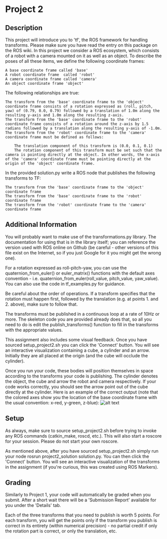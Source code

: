 # Project 2
## Description

This project will introduce you to 'tf', the ROS framework for handling transforms. Please make sure you have read the entry on this package on the ROS wiki. In this project we consider a ROS ecosystem, which consists of a robot with a camera mounted on it as well as an object. To describe the poses of all these items, we define the following coordinate frames:

    A base coordinate frame called 'base'
    A robot coordinate frame  called 'robot'
    A camera coordinate frame called 'camera'
    An object coordinate frame 'object'

The following relationships are true:

    The transform from the 'base' coordinate frame to the 'object' coordinate frame consists of a rotation expressed as (roll, pitch, yaw) of (0.79, 0.0, 0.79) followed by a translation of 1.0m along the resulting y-axis and 1.0m along the resulting z-axis. 
    The transform from the 'base' coordinate frame to the 'robot' coordinate frame consists of a rotation around the z-axis by 1.5 radians followed by a translation along the resulting y-axis of -1.0m. 
    The transform from the 'robot' coordinate frame to the 'camera' coordinate frame must be defined as follows:

        The translation component of this transform is (0.0, 0.1, 0.1)
        The rotation component of this transform must be set such that the camera is pointing directly at the object. In other words, the x-axis of the 'camera' coordinate frame must be pointing directly at the origin of the 'object' coordinate frame. 

In the provided solution.py write a ROS node that publishes the following transforms to TF:

    The transform from the 'base' coordinate frame to the 'object' coordinate frame 
    The transform from the 'base' coordinate frame to the 'robot' coordinate frame 
    The transform from the 'robot' coordinate frame to the 'camera' coordinate frame

## Additional Information

You will probably want to make use of the transformations.py library. The documentation for using that is in the library itself; you can reference the version used with ROS online on Github (be careful - other versions of this file exist on the Internet, so if you just Google for it you might get the wrong one).

For a rotation expressed as roll-pitch-yaw, you can use the quaternion_from_euler() or euler_matrix() functions with the default axes convention - i.e. quaternion_from_euler(roll_value, pitch_value, yaw_value). You can also use the code in tf_examples.py for guidance.

Be careful about the order of operations. If a transform specifies that the rotation must happen first, followed by the translation (e.g. at points 1. and 2. above), make sure to follow that.

The transforms must be published in a continuous loop at a rate of 10Hz or more. The skeleton code you are provided already does that, so all you need to do is edit the publish_transforms() function to fill in the transforms with the appropriate values. 

This assignment also includes some visual feedback. Once you have sourced setup_project2.sh you can click the 'Connect' button. You will see an interactive visualization containing a cube, a cylinder and an arrow. Initially they are all placed at the origin (and the cube will occlude the cylinder).

Once you run your code, these bodies will position themselves in space according to the transforms your code is publishing. The cylinder denotes the object, the cube and arrow the robot and camera respectively. If your code works correctly, you should see the arrow point out of the cube directly at the cylinder. Here is an example of the correct output (note that the colored axes show you the location of the base coordinate frame with the usual convention: x-red, y-green, z-blue):
![alt text](http://roam.me.columbia.edu/files/seasroamlab/imagecache/103x_P2_1.png)

## Setup

As always, make sure to source setup_project2.sh  before trying to invoke any ROS commands (catkin_make, roscd, etc.). This will also start a roscore for your session. Please do not start your own roscore.

As mentioned above, after you have sourced setup_project2.sh simply run your node rosrun project2_solution solution.py. You can then click the 'Connect' button. You will see an interactive visualization of the transforms in the assignment (if you're curious, this was created using ROS Markers).

## Grading

Similarly to Project 1, your code will automatically be graded when you submit. After a short wait there will be a 'Submission Report' available for you under the 'Details' tab.

Each of the three transforms that you need to publish is worth 5 points. For each transform, you will get the points only if the transform you publish is correct in its entirety (within numerical precision) - no partial credit if only the rotation part is correct, or only the translation, etc. 
